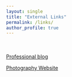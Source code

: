 ```yaml
---
layout: single
title: "External Links"
permalink: /links/
author_profile: true
---
```


<br><br>
[Professional blog](https://gradschool.duke.edu/professional-development/blog/five-reasons-you-should-try-speed-networking-too)

[Photography Website](https://sites.google.com/view/xiaoxuany/home)